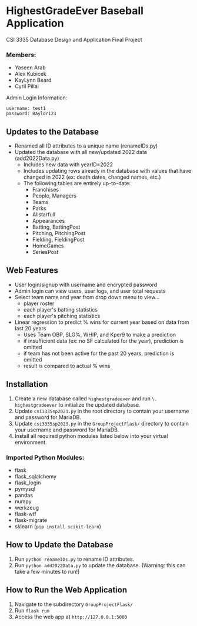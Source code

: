 # HighestGradeEver Baseball Application
CSI 3335 Database Design and Application Final Project

### Members:
- Yaseen Arab
- Alex Kubicek
- KayLynn Beard
- Cyril Pillai

Admin Login Information:
```
username: test1
password: Baylor123
```

## Updates to the Database
- Renamed all ID attributes to a unique name (renameIDs.py)
- Updated the database with all new/updated 2022 data (add2022Data.py)
  - Includes new data with yearID=2022
  - Includes updating rows already in the database with values that have changed in 2022 (ex: death dates, changed names, etc.)
  - The following tables are entirely up-to-date:
    - Franchises
    - People, Managers
    - Teams
    - Parks
    - Allstarfull
    - Appearances
    - Batting, BattingPost
    - Pitching, PitchingPost
    - Fielding, FieldingPost
    - HomeGames
    - SeriesPost

## Web Features
- User login/signup with username and encrypted password
- Admin login can view users, user logs, and user total requests
- Select team name and year from drop down menu to view...
  - player roster
  - each player's batting statistics
  - each player's pitching statistics
- Linear regression to predict % wins for current year based on data from last 20 years 
  - Uses Team OBP, SLG%, WHIP, and Kper9 to make a prediction
  - if insufficient data (ex: no SF calculated for the year), prediction is omitted
  - if team has not been active for the past 20 years, prediction is omitted
  - result is compared to actual % wins
  
## Installation
1. Create a new database called `highestgradeever` and run `\. highestgradeever` to initialize the updated database.
2. Update `csi3335sp2023.py` in the root directory to contain your username and password for MariaDB.
3. Update `csi3335sp2023.py` in the `GroupProjectFlask/` directory to contain your username and password for MariaDB.
4. Install all required python modules listed below into your virtual environment.

### Imported Python Modules:
- flask
- flask_sqlalchemy
- flask_login
- pymysql
- pandas
- numpy
- werkzeug
- flask-wtf
- flask-migrate
- sklearn (`pip install scikit-learn`)

## How to Update the Database
1. Run `python renameIDs.py` to rename ID attributes.
2. Run `python add2022Data.py` to update the database. (Warning: this can take a few minutes to run!)

## How to Run the Web Application
1. Navigate to the subdirectory `GroupProjectFlask/`
2. Run `flask run`
2. Access the web app at `http://127.0.0.1:5000`
